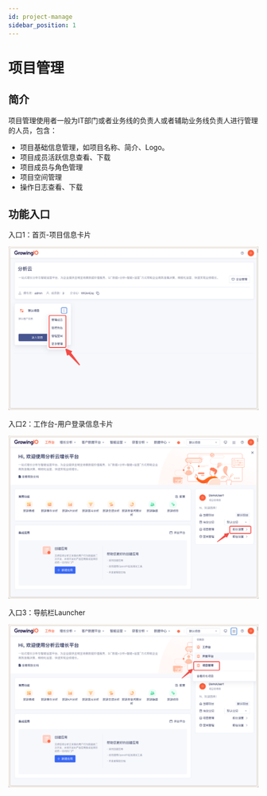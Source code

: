 ```yaml
---
id: project-manage
sidebar_position: 1
---
```


# 项目管理

## 简介[](#jian-jie)

项目管理使用者一般为IT部门或者业务线的负责人或者辅助业务线负责人进行管理的人员，包含：

* 项目基础信息管理，如项目名称、简介、Logo。
* 项目成员活跃信息查看、下载
* 项目成员与角色管理
* 项目空间管理
* 操作日志查看、下载

## 功能入口[](#gong-neng-shuo-ming)

入口1：首页-项目信息卡片

![图 6](/img/shouyexiangmuguanli_README.png)  

入口2：工作台-用户登录信息卡片

![图 7](/img/gongzuotaixiangmuguanli_README.png)  

入口3：导航栏Launcher

![图 8](/img/launcherxiangmuguanli2_README.png)  
